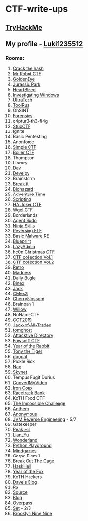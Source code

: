 # CTF-write-ups

## [TryHackMe](https://tryhackme.com/)

## My profile - [Luki1235512](https://tryhackme.com/p/Luki1235512)

### Rooms:

1. [Crack the hash](https://github.com/Luki1235512/CTF-write-ups/blob/main/TryHackMe/Crack%20the%20hash/README.md)
2. [Mr Robot CTF](https://github.com/Luki1235512/CTF-write-ups/blob/main/TryHackMe/Mr%20Robot%20CTF/README.md)
3. [GoldenEye](https://github.com/Luki1235512/CTF-write-ups/blob/main/TryHackMe/GoldenEye/README.md)
4. [Jurassic Park](https://github.com/Luki1235512/CTF-write-ups/blob/main/TryHackMe/Jurassic%20Park/README.md)
5. [HeartBleed](https://github.com/Luki1235512/CTF-write-ups/blob/main/TryHackMe/HeartBleed/README.md)
6. [Investigating Windows](https://github.com/Luki1235512/CTF-write-ups/blob/main/TryHackMe/Investigating%20Windows/README.md)
7. [UltraTech](https://github.com/Luki1235512/CTF-write-ups/blob/main/TryHackMe/UltraTech/README.md)
8. [ToolRus](https://github.com/Luki1235512/CTF-write-ups/blob/main/TryHackMe/ToolsRus/README.md)
9. OhSINT
10. [Forensics](https://github.com/Luki1235512/CTF-write-ups/blob/main/TryHackMe/Forensics/README.md)
11. c4ptur3-th3-fl4g
12. [StuxCTF](https://github.com/Luki1235512/CTF-write-ups/blob/main/TryHackMe/StuxCTF/README.md)
13. Ignite
14. Basic Pentesting
15. Anonforce
16. [Simple CTF](https://github.com/Luki1235512/CTF-write-ups/blob/main/TryHackMe/Simple%20CTF/README.md)
17. [Boiler CTF](https://github.com/Luki1235512/CTF-write-ups/blob/main/TryHackMe/Boiler%20CTF/README.md)
18. Thompson
19. Library
20. [Dav](https://github.com/Luki1235512/CTF-write-ups/blob/main/TryHackMe/Dav/README.md)
21. [Develpy](https://github.com/Luki1235512/CTF-write-ups/blob/main/TryHackMe/Develpy/README.md)
22. Brainstorm
23. [Break it](https://github.com/Luki1235512/CTF-write-ups/blob/main/TryHackMe/Break%20it/README.md)
24. [Biohazard](https://github.com/Luki1235512/CTF-write-ups/blob/main/TryHackMe/Biohazard/README.md)
25. [Adventure Time](https://github.com/Luki1235512/CTF-write-ups/blob/main/TryHackMe/Adventure%20Time/README.md)
26. [Scripting](https://github.com/Luki1235512/CTF-write-ups/blob/main/TryHackMe/Scripting/README.md)
27. [HA Joker CTF](https://github.com/Luki1235512/CTF-write-ups/blob/main/TryHackMe/HA%20Joker%20CTF/README.md)
28. [Wgel CTF](https://github.com/Luki1235512/CTF-write-ups/blob/main/TryHackMe/Wgel%20CTF/README.md)
29. Borderlands
30. [Agent Sudo](https://github.com/Luki1235512/CTF-write-ups/blob/main/TryHackMe/Agent%20Sudo/README.md)
31. [Ninja Skills](https://github.com/Luki1235512/CTF-write-ups/blob/main/TryHackMe/Ninja%20Skills/README.md)
32. [Reversing ELF](https://github.com/Luki1235512/CTF-write-ups/blob/main/TryHackMe/Reversing%20ELF/README.md)
33. [Basic Malware RE](https://github.com/Luki1235512/CTF-write-ups/blob/main/TryHackMe/Basic%20Malware%20RE/README.md)
34. [Blueprint](https://github.com/Luki1235512/CTF-write-ups/blob/main/TryHackMe/Blueprint/README.md)
35. [LazyAdmin](https://github.com/Luki1235512/CTF-write-ups/blob/main/TryHackMe/LazyAdmin/README.md)
36. [hc0n Christmas CTF](https://github.com/Luki1235512/CTF-write-ups/blob/main/TryHackMe/hc0n%20Christmas%20CTF/README.md)
37. [CTF collection Vol.1](https://github.com/Luki1235512/CTF-write-ups/blob/main/TryHackMe/CTF%20collection%20Vol.1/README.md)
38. [CTF collection Vol.2](https://github.com/Luki1235512/CTF-write-ups/blob/main/TryHackMe/CTF%20collection%20Vol.2/README.md)
39. [Retro](https://github.com/Luki1235512/CTF-write-ups/blob/main/TryHackMe/Retro/README.md)
40. [Madness](https://github.com/Luki1235512/CTF-write-ups/blob/main/TryHackMe/Madness/README.md)
41. [Daily Bugle](https://github.com/Luki1235512/CTF-write-ups/blob/main/TryHackMe/Daily%20Bugle/README.md)
42. [Binex](https://github.com/Luki1235512/CTF-write-ups/blob/main/TryHackMe/Binex/README.md)
43. [Jack](https://github.com/Luki1235512/CTF-write-ups/blob/main/TryHackMe/Jack/README.md)
44. [CMesS](https://github.com/Luki1235512/CTF-write-ups/blob/main/TryHackMe/CMesS/README.md)
45. [CherryBlossom](https://github.com/Luki1235512/CTF-write-ups/blob/main/TryHackMe/CherryBlossom/README.md)
46. Brainpan 1
47. [Willow](https://github.com/Luki1235512/CTF-write-ups/blob/main/TryHackMe/Willow/README.md)
48. NoNameCTF
49. [CCT2019](https://github.com/Luki1235512/CTF-write-ups/blob/main/TryHackMe/CCT2019/README.md)
50. [Jack-of-All-Trades](https://github.com/Luki1235512/CTF-write-ups/blob/main/TryHackMe/Jack-of-All-Trades/README.md)
51. [tomghost](https://github.com/Luki1235512/CTF-write-ups/blob/main/TryHackMe/tomghost/README.md)
52. [Attacktive Directory](https://github.com/Luki1235512/CTF-write-ups/blob/main/TryHackMe/Attacktive%20Directory/README.md)
53. [Fowsniff CTF](https://github.com/Luki1235512/CTF-write-ups/blob/main/TryHackMe/Fowsniff%20CTF/README.md)
54. [Year of the Rabbit](https://github.com/Luki1235512/CTF-write-ups/blob/main/TryHackMe/Year%20of%20the%20Rabbit/README.md)
55. [Tony the Tiger](https://github.com/Luki1235512/CTF-write-ups/blob/main/TryHackMe/Tony%20the%20Tiger/README.md)
56. [dogcat](https://github.com/Luki1235512/CTF-write-ups/blob/main/TryHackMe/dogcat/README.md)
57. Pickle Rick
58. [Nax](https://github.com/Luki1235512/CTF-write-ups/blob/main/TryHackMe/Nax/README.md)
59. [Skynet](https://github.com/Luki1235512/CTF-write-ups/blob/main/TryHackMe/Skynet/README.md)
60. Tempus Fugit Durius
61. [ConvertMyVideo](https://github.com/Luki1235512/CTF-write-ups/blob/main/TryHackMe/ConvertMyVideo/README.md)
62. [Iron Corp](https://github.com/Luki1235512/CTF-write-ups/blob/main/TryHackMe/Iron%20Corp/README.md)
63. [Racetrack Bank](https://github.com/Luki1235512/CTF-write-ups/blob/main/TryHackMe/Racetrack%20Bank/README.md)
64. KoTH Food CTF
65. [The Impossible Challenge](https://github.com/Luki1235512/CTF-write-ups/blob/main/TryHackMe/The%20Impossible%20Challenge/README.md)
66. [Anthem](https://github.com/Luki1235512/CTF-write-ups/blob/main/TryHackMe/Anthem/README.md)
67. [Anonymous](https://github.com/Luki1235512/CTF-write-ups/blob/main/TryHackMe/Anonymous/README.md)
68. [JVM Reverse Engineering](https://github.com/Luki1235512/CTF-write-ups/blob/main/TryHackMe/JVM%20Reverse%20Engineering/README.md) - 5/7
69. Gatekeeper
70. [Peak Hill](https://github.com/Luki1235512/CTF-write-ups/blob/main/TryHackMe/Peak%20Hill/README.md)
71. [Lian_Yu](https://github.com/Luki1235512/CTF-write-ups/blob/main/TryHackMe/Lian_Yu/README.md)
72. [Wonderland](https://github.com/Luki1235512/CTF-write-ups/blob/main/TryHackMe/Wonderland/README.md)
73. [Python Playground](https://github.com/Luki1235512/CTF-write-ups/blob/main/TryHackMe/Python%20Playground/README.md)
74. [Mindgames](https://github.com/Luki1235512/CTF-write-ups/blob/main/TryHackMe/Mindgames/README.md)
75. Carpe Diem 1
76. [Break Out The Cage](https://github.com/Luki1235512/CTF-write-ups/blob/main/TryHackMe/Break%20Out%20The%20Cage/README.md)
77. [HaskHell](https://github.com/Luki1235512/CTF-write-ups/blob/main/TryHackMe/HaskHell/README.md)
78. [Year of the Fox](https://github.com/Luki1235512/CTF-write-ups/blob/main/TryHackMe/Year%20of%20the%20Fox/README.md)
79. KoTH Hackers
80. [Dave's Blog](https://github.com/Luki1235512/CTF-write-ups/blob/main/TryHackMe/Dave's%20Blog/README.md)
81. [Ra](https://github.com/Luki1235512/CTF-write-ups/blob/main/TryHackMe/Ra/README.md)
82. [Source](https://github.com/Luki1235512/CTF-write-ups/blob/main/TryHackMe/Source/README.md)
83. [Blog](https://github.com/Luki1235512/CTF-write-ups/blob/main/TryHackMe/Blog/README.md)
84. [Overpass](https://github.com/Luki1235512/CTF-write-ups/blob/main/TryHackMe/Overpass/README.md)
85. [Set](https://github.com/Luki1235512/CTF-write-ups/blob/main/TryHackMe/Set/README.md) - 2/3
86. [Brooklyn Nine Nine](https://github.com/Luki1235512/CTF-write-ups/blob/main/TryHackMe/Brooklyn%20Nine%20Nine/README.md)
